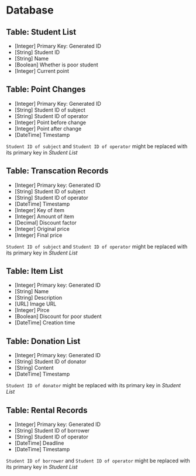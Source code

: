 # Database

## Table: Student List
- [Integer] Primary Key: Generated ID
- [String] Student ID
- [String] Name
- [Boolean] Whether is poor student
- [Integer] Current point

## Table: Point Changes
- [Integer] Primary Key: Generated ID
- [String] Student ID of subject
- [String] Student ID of operator
- [Integer] Point before change
- [Integer] Point after change
- [DateTime] Timestamp

`Student ID of subject` and `Student ID of operator` might be replaced with its primary key in *Student List*

## Table: Transcation Records
- [Integer] Primary key: Generated ID
- [String] Student ID of subject
- [String] Student ID of operator
- [DateTime] Timestamp
- [Integer] Key of item
- [Integer] Amount of item
- [Decimal] Discount factor
- [Integer] Original price
- [Integer] Final price

`Student ID of subject` and `Student ID of operator` might be replaced with its primary key in *Student List*

## Table: Item List
- [Integer] Primary key: Generated ID
- [String] Name
- [String] Description
- [URL] Image URL
- [Integer] Pirce
- [Boolean] Discount for poor student
- [DateTime] Creation time

## Table: Donation List
- [Integer] Primary key: Generated ID
- [String] Student ID of donator
- [String] Content
- [DateTime] Timestamp

`Student ID of donator` might be replaced with its primary key in *Student List*

## Table: Rental Records
- [Integer] Primary key: Generated ID
- [String] Student ID of borrower
- [String] Student ID of operator
- [DateTime] Deadline 
- [DateTime] Timestamp

`Student ID of borrower` and `Student ID of operator` might be replaced with its primary key in *Student List*
